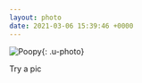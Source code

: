 ```yaml
---
layout: photo
date: 2021-03-06 15:39:46 +0000
---
```

![Poopy](https://lildude.github.io/dev-micropub-pages/images/3e0c74b7ff45.jpeg){: .u-photo}
  
Try a pic
